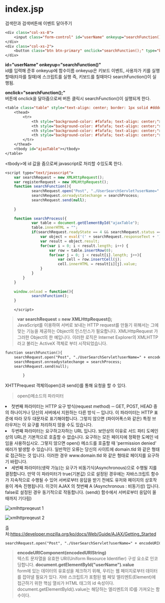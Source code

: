 # index.jsp
검색란과 검색버튼에 이벤트 달아주기
```jsp
<div class="col-xs-8">
	<input class="form-control" id="userName" onkeyup="searchFunction()"  type="text" size="20">
</div>
<div class="col-xs-2">
	<button class="btn btn-primary" onclick="searchFunction();" type="button">검색</button>
</div>
```
**id="userName" onkeyup="searchFunction()"**<br>
id를 입력해 준후 onkeyup에 함수이름
onkeyup은 키보드 이벤트, 사용자가 키를 실행할때(타자를 칠때)에 스크립트를 실행
즉, 키보드를 칠때마다 searchFunction()이 실행됨.

**onclick="searchFunction();"**<br>
버튼에 onclick을 달아줌으로써 버튼 클릭시 searchFunction()이 실행되게 한다.

```jsp
<table class="table" style="text-align: center; border: 1px solid #dddddd">
	<thead>
		<tr>
			<th style="background-color: #fafafa; text-align: center;">이름</th>
			<th style="background-color: #fafafa; text-align: center;">나이</th>
			<th style="background-color: #fafafa; text-align: center;">성별</th>
			<th style="background-color: #fafafa; text-align: center;">이메일</th>
		</tr>
	</thead>
	<tbody id="ajaxTable"></tbody>
</table>
```
&lt;tbody>에 id 값을 줌으로써 javascript로 처리할 수있도록 한다.

```jsp
<script type="text/javascript">
	var searchRequest = new XMLHttpRequest();
	var registerRequest = new XMLHttpRequest();
	function searchFunction(){
			searchRequest.open("Post", "./UserSearchServlet?userName=" + encodeURIComponent(document.getElementById("userName").value), true);
			searchRequest.onreadystatechange = searchProcess;
			searchRequest.send(null);
			
	}
	
	function searchProcess({
			var table = document.getElementById("ajaxTable");
			table.innerHTML = "";
			if(searchRequest.readyState == 4 && searchRequest.status == 200){
				var object = eval('(' + searchRequest.responseText + ')');
				var result = object.result;
				for(var i = 0; i < result.length; i++) {
					var row = table.insertRow(0);
					for(var j = 0; j < result[i].length; j++){
						var cell = row.insertCell(j);
						cell.innerHTML = result[i][j].value;
				}
			}
		}
	}
		
	window.onload = function(){
			searchFunction();
	}
		
	</script>
```
>**var searchRequest = new XMLHttpRequest();**<br>
JavaScript를 이용하여 서버로 보내는 HTTP request를 만들기 위해서는 그에 맞는 기능을 제공하는 Object의 인스턴스가 필요합니다. XMLHttpRequest 가 그러한 Object의 한 예입니다. 이러한 로직은 Internet Explorer의 XMLHTTP 라고 불리는 ActiveX 객체로 부터 시작되었습니다.

```jsp
function searchFunction(){
	searchRequest.open("Post", "./UserSearchServlet?userName=" + encodeURIComponent(document.getElementById("userName").value), true);
	searchRequest.onreadystatechange = searchProcess;
	searchRequest.send(null);
			
		}
```

XHTTPrequest 객체의open()과 send()를 통해 요청을 할 수 있다.
>open()메소드의 파라미터
 <li>첫번째 파라미터는 HTTP 요구 방식(request method) ─ GET, POST, HEAD 중의 하나이거나 당신의 서버에서 지원하는 다른 방식 ─ 입니다. 이 파라미터는 HTTP 표준에 따라 모두 대문자로 표기해야합니다. 그렇지 않으면 (파이어폭스와 같은) 특정 브라우저는 이 요구를 처리하지 않을 수도 있습니다.

 <li>두번째 파라미터는 요구하고자하는 URL 입니다. 보안상의 이유로 서드 파티 도메인 상의 URL은 기본적으로 호출할 수 없습니다. 요구하는 모든 페이지에 정확한 도메인 네임을 사용하십시오. 그렇지 않으면 open() 메소드를 호출할 때 'permission denied' 에러가 발생할 수 있습니다. 일반적인 오류는 당신의 사이트에 domain.tld 와 같은 형태로 접근하는 것 입니다. 이러한 경우 www.domain.tld 와 같은 형태로 페이지를 요구하기 바랍니다. 

 <li>세번째 파라미터(생략 가능)는 요구가 비동기식(Asynchronous)으로 수행될 지를 결정합니다. 만약 이 파라미터가 true(기본값) 으로 설정된 경우에는 자바스크립트 함수가 지속적으로 수행될 수 있어 서버로부터 응답을 받기 전에도 유저와 페이지의 상호작용이 계속 진행됩니다. 이것이 AJAX 의 첫번째 A (Asynchronous : 비동기성) 입니다.
false로 설정된 경우 동기적으로 작동합니다. (send() 함수에서 서버로부터 응답이 올 때까지 기다림)

![xmlhttpreqeust 1](https://user-images.githubusercontent.com/41488792/46736005-d5627c80-ccd2-11e8-9121-9b5c2ba12717.PNG)

![xmlhttpreqeust 2](https://user-images.githubusercontent.com/41488792/46736016-df847b00-ccd2-11e8-849a-1467bb0e63e4.PNG)

출처:https://developer.mozilla.org/ko/docs/Web/Guide/AJAX/Getting_Started

```jsp
searchRequest.open("Post", "./UserSearchServlet?userName=" + encodeURIComponent(document.getElementById("userName").value), true);
```
>**encodeURIComponent(encodedURIString)**<br>
텍스트 문자열을 유효한 URI(Uniform Resource Identifier) 구성 요소로 인코딩합니다.
**document.getElementById("userName").value**<br>
form에 있는 데이터의 유효성을 체크하기 위해, 우리는 웹 페이지로부터 데이터를 잡아낼 필요가 있다. 자바 스크립트가 포함된 웹 페잊 엘리멘트(Element)에 접근하기 위한 핵심 열쇠가 HTML 태그의 id 속성이다.
document.getElementById().value는
해당하는 엘리멘트의 ID를 가져오는 함수이다.
